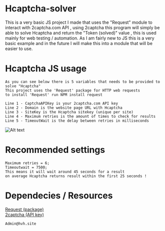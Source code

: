 # Hcaptcha-solver
This is a very basic JS project I made that uses the "Request" module to interact with 2captcha.com API , using 2captcha this program will simply be able to solve Hcaptcha and return the "Token (solved)" value , this is used mainly for web testing / automation. As I am fairly new to JS this is a very basic example and in the future I will make this into a module that will be easier to use.

# Hcaptcha JS usage
```
As you can see below there is 5 variables that needs to be provided to solve "Hcaptcha"
This project uses the 'Request' package for HTTP web requests
to install 'Request' run NPM install request

Line 1 - CaptchaAPIKey is your 2captcha.com API key
Line 2 - Domain is the website page URL with Hcaptcha
Line 3 - SiteKey is the Hcaptcha sitekey (unique per site)
Line 4 - Maximum retries is the amount of times to check for results
Line 5 - TimeoutWait is the delay between retries in milliseconds
```
![Alt text](https://i.imgur.com/escOg4L.png "Example")



# Recommended settings
```
Maximum retries = 6;
Timeoutwait = 7500;
This means it will wait around 45 seconds for a result
on average Hcaptcha returns result within the first 25 seconds !
```

# Dependecies / Resources
[Request (package)](https://www.npmjs.com/package/request "Request") <br>
[2captcha (API key)](https://2captcha.com?from=6752599 "2captcha.com")


```
Admin@hvh.site
```
